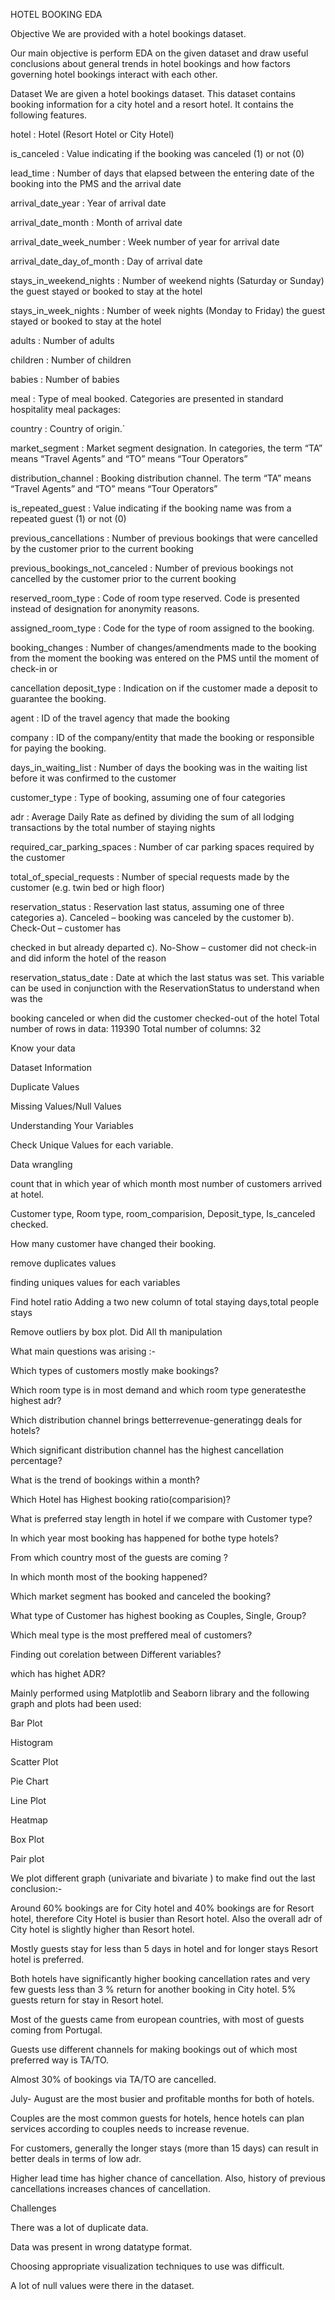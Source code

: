 

HOTEL BOOKING EDA

Objective We are provided with a hotel bookings dataset.

Our main objective is perform EDA on the given dataset and draw useful conclusions about general trends in hotel bookings and how factors governing hotel bookings interact with each other.

Dataset We are given a hotel bookings dataset. This dataset contains booking information for a city hotel and a resort hotel. It contains the following features.

hotel : Hotel (Resort Hotel or City Hotel)

is_canceled : Value indicating if the booking was canceled (1) or not (0)

lead_time : Number of days that elapsed between the entering date of the booking into the PMS and the arrival date

arrival_date_year : Year of arrival date

arrival_date_month : Month of arrival date

arrival_date_week_number : Week number of year for arrival date

arrival_date_day_of_month : Day of arrival date

stays_in_weekend_nights : Number of weekend nights (Saturday or Sunday) the guest stayed or booked to stay at the hotel

stays_in_week_nights : Number of week nights (Monday to Friday) the guest stayed or booked to stay at the hotel

adults : Number of adults

children : Number of children

babies : Number of babies

meal : Type of meal booked. Categories are presented in standard hospitality meal packages:

country : Country of origin.`

market_segment : Market segment designation. In categories, the term “TA” means “Travel Agents” and “TO” means “Tour Operators”

distribution_channel : Booking distribution channel. The term “TA” means “Travel Agents” and “TO” means “Tour Operators”

is_repeated_guest : Value indicating if the booking name was from a repeated guest (1) or not (0)

previous_cancellations : Number of previous bookings that were cancelled by the customer prior to the current booking

previous_bookings_not_canceled : Number of previous bookings not cancelled by the customer prior to the current booking

reserved_room_type : Code of room type reserved. Code is presented instead of designation for anonymity reasons.

assigned_room_type : Code for the type of room assigned to the booking.

booking_changes : Number of changes/amendments made to the booking from the moment the booking was entered on the PMS until the moment of check-in or

cancellation deposit_type : Indication on if the customer made a deposit to guarantee the booking.

agent : ID of the travel agency that made the booking

company : ID of the company/entity that made the booking or responsible for paying the booking.

days_in_waiting_list : Number of days the booking was in the waiting list before it was confirmed to the customer

customer_type : Type of booking, assuming one of four categories

adr : Average Daily Rate as defined by dividing the sum of all lodging transactions by the total number of staying nights

required_car_parking_spaces : Number of car parking spaces required by the customer

total_of_special_requests : Number of special requests made by the customer (e.g. twin bed or high floor)

reservation_status : Reservation last status, assuming one of three categories a). Canceled – booking was canceled by the customer b). Check-Out – customer has

checked in but already departed c). No-Show – customer did not check-in and did inform the hotel of the reason

reservation_status_date : Date at which the last status was set. This variable can be used in conjunction with the ReservationStatus to understand when was the

booking canceled or when did the customer checked-out of the hotel Total number of rows in data: 119390 Total number of columns: 32

Know your data

Dataset Information

Duplicate Values

Missing Values/Null Values

Understanding Your Variables

Check Unique Values for each variable.

Data wrangling

count that in which year of which month most number of customers arrived at hotel.

Customer type, Room type, room_comparision, Deposit_type, Is_canceled checked.

How many customer have changed their booking.

remove duplicates values

finding uniques values for each variables

Find hotel ratio Adding a two new column of total staying days,total people stays

Remove outliers by box plot. Did All th manipulation

What main questions was arising :-

Which types of customers mostly make bookings?

Which room type is in most demand and which room type generatesthe highest adr?

Which distribution channel brings betterrevenue-generatingg deals for hotels?

Which significant distribution channel has the highest cancellation percentage?

What is the trend of bookings within a month?

Which Hotel has Highest booking ratio(comparision)?

What is preferred stay length in hotel if we compare with Customer type?

In which year most booking has happened for bothe type hotels?

From which country most of the guests are coming ?

In which month most of the booking happened?

Which market segment has booked and canceled the booking?

What type of Customer has highest booking as Couples, Single, Group?

Which meal type is the most preffered meal of customers?

Finding out corelation between Different variables?

which has highet ADR?

Mainly performed using Matplotlib and Seaborn library and the following graph and plots had been used:

Bar Plot

Histogram

Scatter Plot

Pie Chart

Line Plot

Heatmap

Box Plot

Pair plot

We plot different graph (univariate and bivariate ) to make find out the last conclusion:-

Around 60% bookings are for City hotel and 40% bookings are for Resort hotel, therefore City Hotel is busier than Resort hotel. Also the overall adr of City hotel is slightly higher than Resort hotel.

Mostly guests stay for less than 5 days in hotel and for longer stays Resort hotel is preferred.

Both hotels have significantly higher booking cancellation rates and very few guests less than 3 % return for another booking in City hotel. 5% guests return for stay in Resort hotel.

Most of the guests came from european countries, with most of guests coming from Portugal.

Guests use different channels for making bookings out of which most preferred way is TA/TO.

Almost 30% of bookings via TA/TO are cancelled.

July- August are the most busier and profitable months for both of hotels.

Couples are the most common guests for hotels, hence hotels can plan services according to couples needs to increase revenue.

For customers, generally the longer stays (more than 15 days) can result in better deals in terms of low adr.

Higher lead time has higher chance of cancellation. Also, history of previous cancellations increases chances of cancellation.

Challenges

There was a lot of duplicate data.

Data was present in wrong datatype format.

Choosing appropriate visualization techniques to use was difficult.

A lot of null values were there in the dataset.
